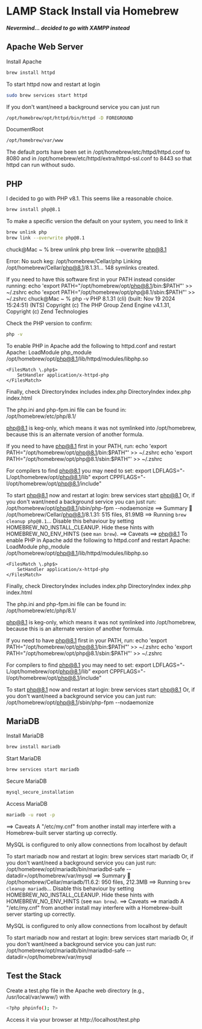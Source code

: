# LAMP Stack Install via Homebrew

**_Nevermind... decided to go with XAMPP instead_**

## Apache Web Server
Install Apache
```bash
brew install httpd
```

To start httpd now and restart at login
```bash
sudo brew services start httpd
```

If you don't want/need a background service you can just run
```bash
/opt/homebrew/opt/httpd/bin/httpd -D FOREGROUND
```

DocumentRoot
```bash
/opt/homebrew/var/www
```

The default ports have been set in /opt/homebrew/etc/httpd/httpd.conf to 8080 and in /opt/homebrew/etc/httpd/extra/httpd-ssl.conf to 8443 so that httpd can run without sudo.

## PHP
I decided to go with PHP v8.1. This seems like a reasonable choice.
```bash
brew install php@8.1
```

To make a specific version the default on your system, you need to link it

```bash
brew unlink php
brew link --overwrite php@8.1
```

chuck@Mac ~ % brew unlink php
brew link --overwrite php@8.1

Error: No such keg: /opt/homebrew/Cellar/php
Linking /opt/homebrew/Cellar/php@8.1/8.1.31... 148 symlinks created.

If you need to have this software first in your PATH instead consider running:
  echo 'export PATH="/opt/homebrew/opt/php@8.1/bin:$PATH"' >> ~/.zshrc
  echo 'export PATH="/opt/homebrew/opt/php@8.1/sbin:$PATH"' >> ~/.zshrc
chuck@Mac ~ % php -v
PHP 8.1.31 (cli) (built: Nov 19 2024 15:24:51) (NTS)
Copyright (c) The PHP Group
Zend Engine v4.1.31, Copyright (c) Zend Technologies

Check the PHP version to confirm:
```bash
php -v
```

To enable PHP in Apache add the following to httpd.conf and restart Apache:
    LoadModule php_module /opt/homebrew/opt/php@8.1/lib/httpd/modules/libphp.so

    <FilesMatch \.php$>
        SetHandler application/x-httpd-php
    </FilesMatch>

Finally, check DirectoryIndex includes index.php
    DirectoryIndex index.php index.html

The php.ini and php-fpm.ini file can be found in:
    /opt/homebrew/etc/php/8.1/

php@8.1 is keg-only, which means it was not symlinked into /opt/homebrew,
because this is an alternate version of another formula.

If you need to have php@8.1 first in your PATH, run:
  echo 'export PATH="/opt/homebrew/opt/php@8.1/bin:$PATH"' >> ~/.zshrc
  echo 'export PATH="/opt/homebrew/opt/php@8.1/sbin:$PATH"' >> ~/.zshrc

For compilers to find php@8.1 you may need to set:
  export LDFLAGS="-L/opt/homebrew/opt/php@8.1/lib"
  export CPPFLAGS="-I/opt/homebrew/opt/php@8.1/include"

To start php@8.1 now and restart at login:
  brew services start php@8.1
Or, if you don't want/need a background service you can just run:
  /opt/homebrew/opt/php@8.1/sbin/php-fpm --nodaemonize
==> Summary
🍺  /opt/homebrew/Cellar/php@8.1/8.1.31: 515 files, 81.9MB
==> Running `brew cleanup php@8.1`...
Disable this behaviour by setting HOMEBREW_NO_INSTALL_CLEANUP.
Hide these hints with HOMEBREW_NO_ENV_HINTS (see `man brew`).
==> Caveats
==> php@8.1
To enable PHP in Apache add the following to httpd.conf and restart Apache:
    LoadModule php_module /opt/homebrew/opt/php@8.1/lib/httpd/modules/libphp.so

    <FilesMatch \.php$>
        SetHandler application/x-httpd-php
    </FilesMatch>

Finally, check DirectoryIndex includes index.php
    DirectoryIndex index.php index.html

The php.ini and php-fpm.ini file can be found in:
    /opt/homebrew/etc/php/8.1/

php@8.1 is keg-only, which means it was not symlinked into /opt/homebrew,
because this is an alternate version of another formula.

If you need to have php@8.1 first in your PATH, run:
  echo 'export PATH="/opt/homebrew/opt/php@8.1/bin:$PATH"' >> ~/.zshrc
  echo 'export PATH="/opt/homebrew/opt/php@8.1/sbin:$PATH"' >> ~/.zshrc

For compilers to find php@8.1 you may need to set:
  export LDFLAGS="-L/opt/homebrew/opt/php@8.1/lib"
  export CPPFLAGS="-I/opt/homebrew/opt/php@8.1/include"

To start php@8.1 now and restart at login:
  brew services start php@8.1
Or, if you don't want/need a background service you can just run:
  /opt/homebrew/opt/php@8.1/sbin/php-fpm --nodaemonize

## MariaDB

Install MariaDB
```bash
brew install mariadb
```

Start MariaDB
```bash
brew services start mariadb
```

Secure MariaDB
```bash
mysql_secure_installation
```

Access MariaDB
```bash
mariadb -u root -p
```

==> Caveats
A "/etc/my.cnf" from another install may interfere with a Homebrew-built
server starting up correctly.

MySQL is configured to only allow connections from localhost by default

To start mariadb now and restart at login:
  brew services start mariadb
Or, if you don't want/need a background service you can just run:
  /opt/homebrew/opt/mariadb/bin/mariadbd-safe --datadir\=/opt/homebrew/var/mysql
==> Summary
🍺  /opt/homebrew/Cellar/mariadb/11.6.2: 950 files, 212.3MB
==> Running `brew cleanup mariadb`...
Disable this behaviour by setting HOMEBREW_NO_INSTALL_CLEANUP.
Hide these hints with HOMEBREW_NO_ENV_HINTS (see `man brew`).
==> Caveats
==> mariadb
A "/etc/my.cnf" from another install may interfere with a Homebrew-built
server starting up correctly.

MySQL is configured to only allow connections from localhost by default

To start mariadb now and restart at login:
  brew services start mariadb
Or, if you don't want/need a background service you can just run:
  /opt/homebrew/opt/mariadb/bin/mariadbd-safe --datadir\=/opt/homebrew/var/mysql

## Test the Stack

Create a test.php file in the Apache web directory (e.g., /usr/local/var/www/) with
```bash
<?php phpinfo(); ?>
```

Access it via your browser at http://localhost/test.php

